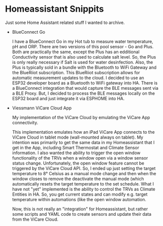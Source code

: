 # Homeassistant Snippits
Just some Home Assistant related stuff I wanted to archive.

- BlueConnect Go

  I have a BlueConnect Go in my Hot tub to measure water temperature, pH and ORP. There are two versions of this pool sensor - Go and Plus. Both are practically the same, except the Plus has an edditional Conductivity sensor that is also used to calculate salt level. So, the Plus is only really necessary if Salt is used for water desinfection. Also, the Plus is typically sold in a bundle with the Bluetooth to WiFi Gateway and the BlueRiiot subscription.
  This BlueRiiot subscription allows for automatic measurement updates to the cloud.
  I decided to use an ESP32 developer board as a Bluetooth to WiFi gateway into HA. There is a BlueConnect integration that would capture the BLE messages sent via a BLE Proxy. But, I decided to process the BLE messages locally on the ESP32 board and just integrate it via ESPHOME into HA. 
- Viessmann ViCare Cloud App

  My implementation of the ViCare Cloud by emulating the ViCare App connectivity.

  This implementation emulates how an iPad ViCare App connects to the ViCare Cloud in tablet mode (wall-mounted always on tablet).
  My intention was primarily to get the same data in my Homeassistant that I get in the App, including Smart Thermostat and Climate Sensor information.
  I also wanted the ability to trigger the open window functionality of the TRVs when a window open via a window sensor status change. Unfortunately, the open window feature cannot be triggered by the ViCare Cloud API. So, I ended up just setting the target temperature to 8° Celsius as a manual mode change and then when the window closes to remove the deactivate the manual mode (which automatically resets the target temperature to the set schedule.
  What I have not "yet" implemented is the ability to control the TRVs as Climate Entities in HA. So, you get current states and can modify e.g. target temperature within automations (like the open window automation.

  Now, this is not really an "integration" for Homeassistant, but rather some scripts and YAML code to create sensors and update their data from the ViCare Cloud.
